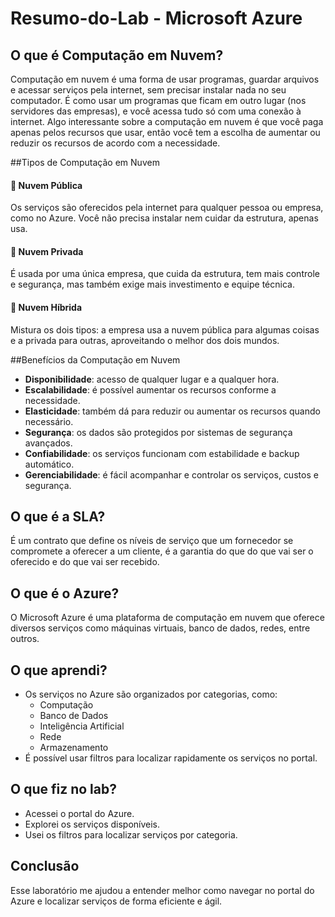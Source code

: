 # Resumo-do-Lab - Microsoft Azure

## O que é Computação em Nuvem?
Computação em nuvem é uma forma de usar programas, guardar arquivos e acessar serviços pela internet, sem precisar instalar nada no seu computador. 
É como usar um programas que ficam em outro lugar (nos servidores das empresas), e você acessa tudo só com uma conexão à internet. Algo interessante sobre a computação em nuvem é que você paga apenas pelos recursos que usar, então você tem a escolha de aumentar ou reduzir os recursos de acordo com a necessidade.

##Tipos de Computação em Nuvem

#### 🔹 Nuvem Pública
Os serviços são oferecidos pela internet para qualquer pessoa ou empresa, como no Azure. Você não precisa instalar nem cuidar da estrutura, apenas usa.

#### 🔸 Nuvem Privada
É usada por uma única empresa, que cuida da estrutura, tem mais controle e segurança, mas também exige mais investimento e equipe técnica.

#### 🔀 Nuvem Híbrida
Mistura os dois tipos: a empresa usa a nuvem pública para algumas coisas e a privada para outras, aproveitando o melhor dos dois mundos.

##Benefícios da Computação em Nuvem

- **Disponibilidade**: acesso de qualquer lugar e a qualquer hora.
- **Escalabilidade**: é possível aumentar os recursos conforme a necessidade.
- **Elasticidade**: também dá para reduzir ou aumentar os recursos quando necessário.
- **Segurança**: os dados são protegidos por sistemas de segurança avançados.
- **Confiabilidade**: os serviços funcionam com estabilidade e backup automático.
- **Gerenciabilidade**: é fácil acompanhar e controlar os serviços, custos e segurança.

## O que é a SLA? 
É um contrato que define os níveis de serviço que um fornecedor se compromete a oferecer a um cliente, é a garantia do que do que vai ser o oferecido e do que vai ser recebido.

## O que é o Azure?
O Microsoft Azure é uma plataforma de computação em nuvem que oferece diversos serviços como máquinas virtuais, banco de dados, redes, entre outros.

## O que aprendi?
- Os serviços no Azure são organizados por categorias, como:
  - Computação
  - Banco de Dados
  - Inteligência Artificial
  - Rede
  - Armazenamento
- É possível usar filtros para localizar rapidamente os serviços no portal.

## O que fiz no lab?
- Acessei o portal do Azure.
- Explorei os serviços disponíveis.
- Usei os filtros para localizar serviços por categoria.

## Conclusão
Esse laboratório me ajudou a entender melhor como navegar no portal do Azure e localizar serviços de forma eficiente e ágil.
